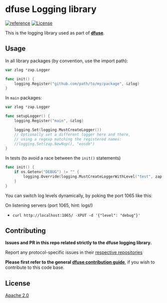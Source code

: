 # dfuse Logging library
[![reference](https://img.shields.io/badge/godoc-reference-5272B4.svg?style=flat-square)](https://pkg.go.dev/github.com/dfuse-io/logging)
[![License](https://img.shields.io/badge/License-Apache%202.0-blue.svg)](https://opensource.org/licenses/Apache-2.0)

This is the logging library used as part of **[dfuse](https://github.com/dfuse-io/dfuse)**.


## Usage

In all library packages (by convention, use the import path):

```go
var zlog *zap.Logger

func init() {
	logging.Register("github.com/path/to/my/package", &zlog)
}
```

In `main` packages:

```go
var zlog *zap.Logger

func setupLogger() {
	logging.Register("main", &zlog)

	logging.Set(logging.MustCreateLogger())
	// Optionally set a different logger here and there,
	// using a regexp matching the registered names:
	//logging.Set(zap.NewNop(), "eosdb")
}
```

In tests (to avoid a race between the `init()` statements)

```go
func init() {
	if os.Getenv("DEBUG") != "" {
		logging.Override(logging.MustCreateLoggerWithLevel("test", zap.NewAtomicLevelAt(zap.DebugLevel)), ""))
	}
}
```

You can switch log levels dynamically, by poking the port 1065 like this:

On listening servers (port 1065, hint: logs!)

* `curl http://localhost:1065/ -XPUT -d '{"level": "debug"}'`


## Contributing

**Issues and PR in this repo related strictly to the dfuse logging library.**

Report any protocol-specific issues in their
[respective repositories](https://github.com/dfuse-io/dfuse#protocols)

**Please first refer to the general
[dfuse contribution guide](https://github.com/dfuse-io/dfuse/blob/master/CONTRIBUTING.md)**,
if you wish to contribute to this code base.


## License

[Apache 2.0](LICENSE)
